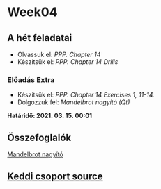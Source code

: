# Week04

## A hét feladatai

* Olvassuk el: *PPP. Chapter 14*
* Készítsük el: *PPP. Chapter 14 Drills*

### Előadás Extra

* Készítsük el: *PPP. Chapter 14 Exercises 1, 11-14.*
* Dolgozzuk fel: *Mandelbrot nagyító (Qt)*

**Határidő: 2021. 03. 15. 00:01**

## Összefoglalók

[Mandelbrot nagyító](./mandel.md)

## [Keddi csoport source](../etc/week04/kedd.cpp)

<!-- ## [Szerdai csoport source](../etc/week03/szerda.cpp) -->

